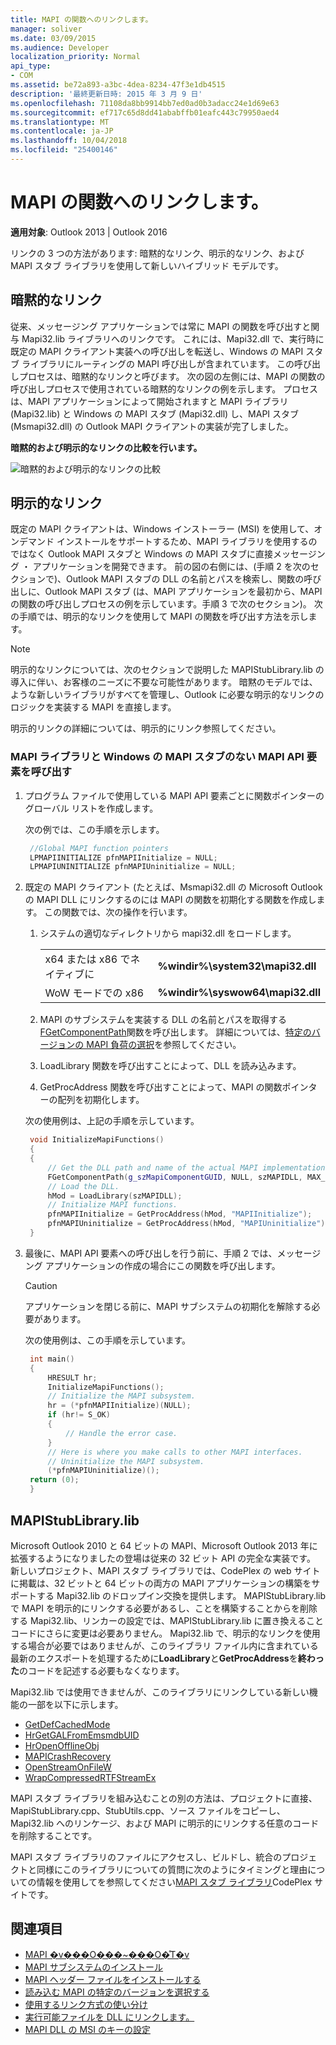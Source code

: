 ```yaml
---
title: MAPI の関数へのリンクします。
manager: soliver
ms.date: 03/09/2015
ms.audience: Developer
localization_priority: Normal
api_type:
- COM
ms.assetid: be72a893-a3bc-4dea-8234-47f3e1db4515
description: '最終更新日時: 2015 年 3 月 9 日'
ms.openlocfilehash: 71108da8bb9914bb7ed0ad0b3adacc24e1d69e63
ms.sourcegitcommit: ef717c65d8dd41ababffb01eafc443c79950aed4
ms.translationtype: MT
ms.contentlocale: ja-JP
ms.lasthandoff: 10/04/2018
ms.locfileid: "25400146"
---
```

# <a name="link-to-mapi-functions"></a>MAPI の関数へのリンクします。

**適用対象**: Outlook 2013 | Outlook 2016 
  
リンクの 3 つの方法があります: 暗黙的なリンク、明示的なリンク、および MAPI スタブ ライブラリを使用して新しいハイブリッド モデルです。
  
## <a name="implicit-linking"></a>暗黙的なリンク

従来、メッセージング アプリケーションでは常に MAPI の関数を呼び出すと関与 Mapi32.lib ライブラリへのリンクです。 これには、Mapi32.dll で、実行時に既定の MAPI クライアント実装への呼び出しを転送し、Windows の MAPI スタブ ライブラリにルーティングの MAPI 呼び出しが含まれています。 この呼び出しプロセスは、暗黙的なリンクと呼びます。 次の図の左側には、MAPI の関数の呼び出しプロセスで使用されている暗黙的なリンクの例を示します。 プロセスは、MAPI アプリケーションによって開始されますと MAPI ライブラリ (Mapi32.lib) と Windows の MAPI スタブ (Mapi32.dll) し、MAPI スタブ (Msmapi32.dll) の Outlook MAPI クライアントの実装が完了しました。
  
**暗黙的および明示的なリンクの比較を行います。**

![暗黙的および明示的なリンクの比較](media/09d9c49a-a52d-4407-9013-d0d14c8f63f6.gif "暗黙的および明示的なリンクの比較")
  
## <a name="explicit-linking"></a>明示的なリンク

既定の MAPI クライアントは、Windows インストーラー (MSI) を使用して、オンデマンド インストールをサポートするため、MAPI ライブラリを使用するのではなく Outlook MAPI スタブと Windows の MAPI スタブに直接メッセージング ・ アプリケーションを開発できます。 前の図の右側には、(手順 2 を次のセクションで)、Outlook MAPI スタブの DLL の名前とパスを検索し、関数の呼び出しに、Outlook MAPI スタブ (は、MAPI アプリケーションを最初から、MAPI の関数の呼び出しプロセスの例を示しています。手順 3 で次のセクション)。 次の手順では、明示的なリンクを使用して MAPI の関数を呼び出す方法を示します。 
  
> [!NOTE]
> 明示的なリンクについては、次のセクションで説明した MAPIStubLibrary.lib の導入に伴い、お客様のニーズに不要な可能性があります。 暗黙のモデルでは、ような新しいライブラリがすべてを管理し、Outlook に必要な明示的なリンクのロジックを実装する MAPI を直接します。 
  
明示的リンクの詳細については、明示的にリンク参照してください。
  
### <a name="to-call-mapi-api-elements-without-the-mapi-library-and-the-windows-mapi-stub"></a>MAPI ライブラリと Windows の MAPI スタブのない MAPI API 要素を呼び出す

1. プログラム ファイルで使用している MAPI API 要素ごとに関数ポインターのグローバル リストを作成します。 
    
   次の例では、この手順を示します。
    
   ```cpp
    //Global MAPI function pointers
    LPMAPIINITIALIZE pfnMAPIInitialize = NULL;
    LPMAPIUNINITIALIZE pfnMAPIUninitialize = NULL;
   ```

2. 既定の MAPI クライアント (たとえば、Msmapi32.dll の Microsoft Outlook の MAPI DLL にリンクするのには MAPI の関数を初期化する関数を作成します。 この関数では、次の操作を行います。 
    
    1. システムの適切なディレクトリから mapi32.dll をロードします。 
        
       |||
       |:-----|:-----|
       |x64 または x86 でネイティブに  <br/> |**%windir%\system32\mapi32.dll** <br/> |
       |WoW モードでの x86  <br/> |**%windir%\syswow64\mapi32.dll** <br/> |
    
    2. MAPI のサブシステムを実装する DLL の名前とパスを取得する[FGetComponentPath](fgetcomponentpath.md)関数を呼び出します。 詳細については、[特定のバージョンの MAPI 負荷の選択](how-to-choose-a-specific-version-of-mapi-to-load.md)を参照してください。
        
    3. LoadLibrary 関数を呼び出すことによって、DLL を読み込みます。 
        
    4. GetProcAddress 関数を呼び出すことによって、MAPI の関数ポインターの配列を初期化します。 
        
    次の使用例は、上記の手順を示しています。
        
   ```cpp
    void InitializeMapiFunctions()
    {
    {
        // Get the DLL path and name of the actual MAPI implementation.
        FGetComponentPath(g_szMapiComponentGUID, NULL, szMAPIDLL, MAX_PATH);
        // Load the DLL.
        hMod = LoadLibrary(szMAPIDLL);
        // Initialize MAPI functions.
        pfnMAPIInitialize = GetProcAddress(hMod, "MAPIInitialize");
        pfnMAPIUninitialize = GetProcAddress(hMod, "MAPIUninitialize");
    }
   ```

3. 最後に、MAPI API 要素への呼び出しを行う前に、手順 2 では、メッセージング アプリケーションの作成の場合にこの関数を呼び出します。 
    
   > [!CAUTION]
   > アプリケーションを閉じる前に、MAPI サブシステムの初期化を解除する必要があります。 
  
   次の使用例は、この手順を示しています。 
    
   ```cpp
    int main()
    {
        HRESULT hr;
        InitializeMapiFunctions();
        // Initialize the MAPI subsystem.
        hr = (*pfnMAPIInitialize)(NULL);
        if (hr!= S_OK)
        {
            // Handle the error case.
        }
        // Here is where you make calls to other MAPI interfaces.
        // Uninitialize the MAPI subsystem.
        (*pfnMAPIUninitialize)();
    return (0);
    }
   ```

## <a name="mapistublibrarylib"></a>MAPIStubLibrary.lib

Microsoft Outlook 2010 と 64 ビットの MAPI、Microsoft Outlook 2013 年に拡張するようになりましたの登場は従来の 32 ビット API の完全な実装です。 新しいプロジェクト、MAPI スタブ ライブラリでは、CodePlex の web サイトに掲載は、32 ビットと 64 ビットの両方の MAPI アプリケーションの構築をサポートする Mapi32.lib のドロップイン交換を提供します。 MAPIStubLibrary.lib で MAPI を明示的にリンクする必要があるし、ことを構築することからを削除する Mapi32.lib、リンカーの設定では、MAPIStubLibrary.lib に置き換えることコードにさらに変更は必要ありません。 Mapi32.lib で、明示的なリンクを使用する場合が必要ではありませんが、このライブラリ ファイル内に含まれている最新のエクスポートを処理するために**LoadLibrary**と**GetProcAddress**を**終わった**のコードを記述する必要もなくなります。 
  
Mapi32.lib では使用できませんが、このライブラリにリンクしている新しい機能の一部を以下に示します。
  
- [GetDefCachedMode](getdefcachedmode.md)    
- [HrGetGALFromEmsmdbUID](hrgetgalfromemsmdbuid.md)   
- [HrOpenOfflineObj](hropenofflineobj.md)    
- [MAPICrashRecovery](mapicrashrecovery.md)   
- [OpenStreamOnFileW](openstreamonfilew.md)    
- [WrapCompressedRTFStreamEx](wrapcompressedrtfstreamex.md)
    
MAPI スタブ ライブラリを組み込むことの別の方法は、プロジェクトに直接、MapiStubLibrary.cpp、StubUtils.cpp、ソース ファイルをコピーし、Mapi32.lib へのリンケージ、および MAPI に明示的にリンクする任意のコードを削除することです。
  
MAPI スタブ ライブラリのファイルにアクセスし、ビルドし、統合のプロジェクトと同様にこのライブラリについての質問に次のようにタイミングと理由についての情報を使用してを参照してください[MAPI スタブ ライブラリ](https://mapistublibrary.codeplex.com/documentation)CodePlex サイトです。 
  
## <a name="see-also"></a>関連項目

- [MAPI �v���O���~���O�̊T�v](mapi-programming-overview.md)
- [MAPI サブシステムのインストール](installing-the-mapi-subsystem.md)
- [MAPI ヘッダー ファイルをインストールする](how-to-install-mapi-header-files.md)
- [読み込む MAPI の特定のバージョンを選択する](how-to-choose-a-specific-version-of-mapi-to-load.md)
- [使用するリンク方式の使い分け](https://msdn.microsoft.com/library/253b8k2c.aspx)
- [実行可能ファイルを DLL にリンクします。](https://msdn.microsoft.com/library/9yd93633.aspx)
- [MAPI DLL の MSI のキーの設定](https://msdn.microsoft.com/library/ee909494%28v=VS.85%29.aspx)


